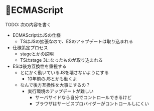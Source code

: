 # 🚧ECMAScript

TODO: 次の内容を書く

* ECMAScriptはJSの仕様
  * TSはJSの拡張なので、ESのアップデートは取り込まれる
* 仕様策定プロセス
  * stageとかの説明
  * TSはstage 3になったものが取り込まれる
* ESは後方互換性を重視する
  * とにかく動いているJSを壊さないようにする
    * 10年前のJSとかも動くよ
  * なんで後方互換性を大事にするの？
    * 実行環境のアップデートが難しい
      * サーバサイドなら自分でコントロールできるけど
      * ブラウザはサービスプロバイダーがコントロールしにくい



